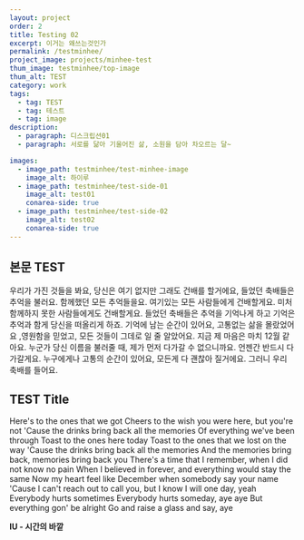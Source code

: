 ```yaml
---
layout: project
order: 2
title: Testing 02
excerpt: 이거는 왜쓰는것인가
permalink: /testminhee/
project_image: projects/minhee-test
thum_image: testminhee/top-image
thum_alt: TEST
category: work
tags:
  - tag: TEST
  - tag: 테스트
  - tag: image
description:
  - paragraph: 디스크립션01
  - paragraph: 서로를 닮아 기울어진 삶, 소원을 담아 차오르는 달~

images:
  - image_path: testminhee/test-minhee-image
    image_alt: 하이루
  - image_path: testminhee/test-side-01
    image_alt: test01
    conarea-side: true
  - image_path: testminhee/test-side-02
    image_alt: test02
    conarea-side: true
---
```


## 본문 TEST

우리가 가진 것들을 봐요, 당신은 여기 없지만 그래도 건배를 할거에요, 들었던 축배들은 추억을 불러요. 함께했던 모든 추억들을요. 여기있는 모든 사람들에게 건배할게요. 미처 함께하지 못한 사람들에게도 건배할게요. 들었던 축배들은 추억을 기억나게 하고 기억은 추억과 함게 당신을 떠올리게 하죠.
기억에 남는 순간이 있어요, 고통없는 삶을 몰랐었어요 ,영원함을 믿었고, 모든 것들이 그데로 일 줄 알았어요. 지금 제 마음은 마치 12월 같아요. 누군가 당신 이름을 불러줄 때, 제가 먼저 다가갈 수 없으니까요. 언젠간 반드시 다가갈게요. 누구에게나 고통의 순간이 있어요, 모든게 다 괜찮아 질거에요.
그러니 우리 축배를 들어요.

## TEST Title

Here's to the ones that we got Cheers to the wish you were here, but you're not
'Cause the drinks bring back all the memories Of everything we've been through
Toast to the ones here today Toast to the ones that we lost on the way
'Cause the drinks bring back all the memories And the memories bring back, memories bring back you There's a time that I remember, when I did not know no pain When I believed in forever, and everything would stay the same
Now my heart feel like December when somebody say your name
'Cause I can't reach out to call you, but I know I will one day, yeah
Everybody hurts sometimes
Everybody hurts someday, aye aye
But everything gon' be alright
Go and raise a glass and say, aye

**IU - 시간의 바깥**

